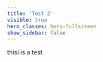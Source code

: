 ```yaml
---
title: 'Test 2'
visible: true
hero_classes: hero-fullscreen
show_sidebar: false
---
```


thisi is a test